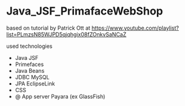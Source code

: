 # Java_JSF_PrimafaceWebShop

based on tutorial by Patrick Ott at https://www.youtube.com/playlist?list=PLmzsN85WJPD5qjqhgix08fZOnkvSaNCaZ

used technologies
* Java JSF
* Primefaces
* Java Beans
* JDBC MySQL
* JPA EclipseLink
* CSS
* @ App server Payara (ex GlassFish)




